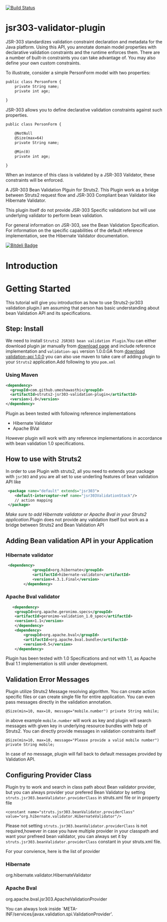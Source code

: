[![Build Status](https://travis-ci.org/umeshawasthi/jsr303-validator-plugin.png?branch=master)](https://travis-ci.org/umeshawasthi/jsr303-validator-plugin)

jsr303-validator-plugin
=======================

JSR-303 standardizes validation constraint declaration and metadata for the Java platform. Using this API, 
you annotate domain model properties with declarative validation constraints and the runtime enforces them. 
There are a number of built-in constraints you can take advantage of. You may also define your own custom constraints. 

To illustrate, consider a simple PersonForm model with two properties:

```xml
public class PersonForm {
    private String name;
    private int age;
	
}
```
JSR-303 allows you to define declarative validation constraints against such properties.

```xml
public class PersonForm {

    @NotNull
    @Size(max=64)
    private String name;

    @Min(0)
    private int age;

}
```
When an instance of this class is validated by a JSR-303 Validator, these constraints will be enforced. 

A JSR-303 Bean Validation Plguin for Struts2.
This Plugin work as a bridge between Struts2 request flow and JSR-303 Compliant bean Validator like Hibernate Validator.

This plugin itself do not provide JSR-303 Specific validationn but will use underlying validator to perform bean validation.

For general information on JSR-303, see the Bean Validation Specification. 
For information on the specific capabilities of the default reference implementation, see the Hibernate Validator documentation.

[![Bitdeli Badge](https://d2weczhvl823v0.cloudfront.net/umeshawasthi/jsr303-validator-plugin/trend.png)](https://bitdeli.com/free "Bitdeli Badge")

<script>
  (function(i,s,o,g,r,a,m){i['GoogleAnalyticsObject']=r;i[r]=i[r]||function(){
  (i[r].q=i[r].q||[]).push(arguments)},i[r].l=1*new Date();a=s.createElement(o),
  m=s.getElementsByTagName(o)[0];a.async=1;a.src=g;m.parentNode.insertBefore(a,m)
  })(window,document,'script','//www.google-analytics.com/analytics.js','ga');

  ga('create', 'UA-12895099-2', 'github.com');
  ga('send', 'pageview');

</script>

# Introduction

# Getting Started #
This tutorial will give you introduction as how to use Struts2-jsr303 validation plugin.I am assuming that person has basic understanding about bean Validation API and its specifications.

## Step: Install

We need to install `Struts2 JSR303 bean validation Plugin`.You can either download plugin jar manually from [download page](https://github.com/umeshawasthi/jsr303-validator-plugin) and include reference implementation
and `validation-api` version 1.0.0.GA from [download validation-api 1.0.0](http://mvnrepository.com/artifact/javax.validation/validation-api/1.0.0.GA)
you can also use maven to take care of adding plugin to your `Struts2` application.Add following to you `pom.xml`

### Using Maven
```xml
<dependency>
  <groupId>com.github.umeshawasthi</groupId>
  <artifactId>struts2-jsr303-validation-plugin</artifactId>
  <version>1.0</version>
</dependency>
```

Plugin as been tested with following reference implementations
* Hibernate Validator 
* Apache BVal

However plugin will work with any reference implementations in accordance with bean validation 1.0 specifications.

## How to use with Struts2
In order to use Plugin with struts2, all you need to extends your package with `jsr303` and you are all set to use underling features of bean validation API like
```xml
 <package name="default" extends="jsr303">
    <default-interceptor-ref name="jsr303ValidationStack"/>
    // action mapping
 </package>
```
_Make sure to add Hibernate validator or Apache Bval in your Struts2 application_.Plugin does not provide any validation itself but work as a bridge between Struts2 and Bean Validation API

## Adding Bean validation API in your Application

###  Hibernate validator
```xml
 <dependency>
            <groupId>org.hibernate</groupId>
            <artifactId>hibernate-validator</artifactId>
            <version>4.3.1.Final</version>
        </dependency>
```
### Apache Bval validator
```xml
   <dependency>
	<groupId>org.apache.geronimo.specs</groupId>
	<artifactId>geronimo-validation_1.0_spec</artifactId>
	<version>1.1</version>
    </dependency>
    <dependency>
		<groupId>org.apache.bval</groupId>
		<artifactId>org.apache.bval.bundle</artifactId>
		<version>0.5</version>
    </dependency>
```
Plugin has been tested with 1.0 Specifications and not with 1.1, as Apache Bval 1.1 implementation is still under development.

## Validation Error Messages
Plugin utilize Struts2 Message resolving algorithm. You can create action specific files or can create single file for entire application.
You can even pass messages directly in the validation annotation.

`@Size(min=10, max=10, message="mobile.number")
 private String mobile;`

in above example `mobile.number` will work as key and plugin will search messages with given key in underlying resource bundles with help of Struts2.
You can directly provide messages in validation constraints itself

`@Size(min=10, max=10, message="Please provide a valid mobile number")
 private String mobile;`

In case of no message, plugin will fall back to default messages provided by Validation API.

## Configuring Provider Class
Plugin try to work and search in class path about Bean validator provider, but you can always provider your prefered Bean Validator by setting 
`struts.jsr303.beanValidator.providerClass` in struts.xml file or in property file

 `<constant name="struts.jsr303.beanValidator.providerClass" value="org.hibernate.validator.HibernateValidator"/>`
 
 Please not setting `struts.jsr303.beanValidator.providerClass` is not required,however in case you have multiple provider in your
 classpath and want your prefreed bean validator, you can always set it by `struts.jsr303.beanValidator.providerClass` constant in 
 your struts.xml file.
 
 For your convience, here is the list of provider 
 
 ### Hibernate 
 org.hibernate.validator.HibernateValidator
 
 ### Apache Bval
 org.apache.bval.jsr303.ApacheValidationProvider
 
 You can always look inside `META-INF/services/javax.validation.spi.ValidationProvider'.
 
 


